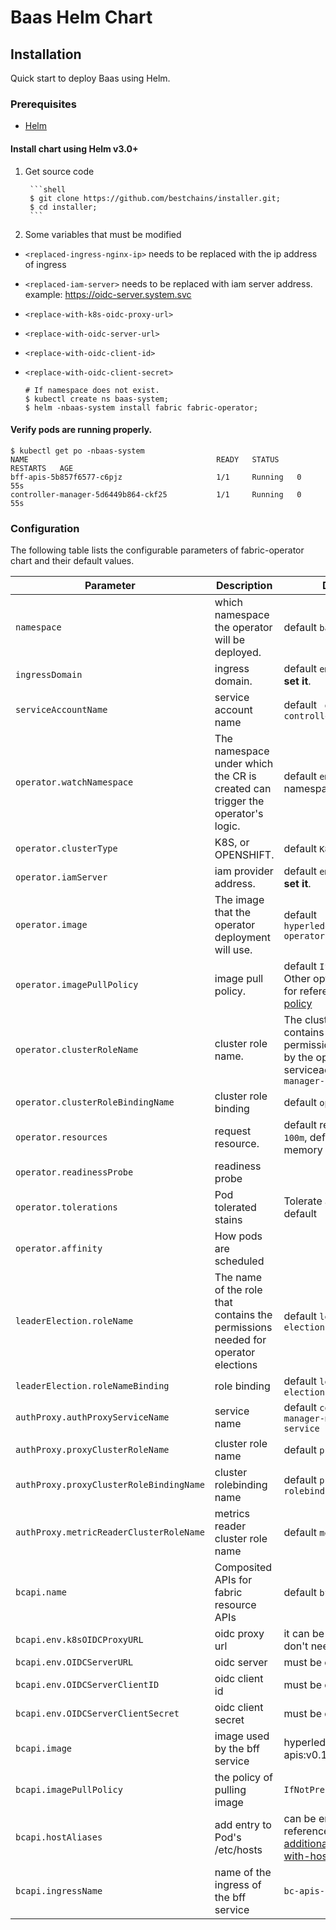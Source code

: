 # Baas Helm Chart

## Installation

Quick start to deploy Baas using Helm.

### Prerequisites

- [Helm](https://helm.sh/docs/intro/quickstart/#install-helm)

#### Install chart using Helm v3.0+

1. Get source code

        ```shell
        $ git clone https://github.com/bestchains/installer.git;
        $ cd installer;
        ```

2. Some variables that must be modified


- `<replaced-ingress-nginx-ip>` needs to be replaced with the ip address of ingress
- `<replaced-iam-server>` needs to be replaced with iam server address. example: https://oidc-server.system.svc
- `<replace-with-k8s-oidc-proxy-url>` 
- `<replace-with-oidc-server-url>` 
- `<replace-with-oidc-client-id>`
- `<replace-with-oidc-client-secret>`


    ```shell
    # If namespace does not exist.
    $ kubectl create ns baas-system;
    $ helm -nbaas-system install fabric fabric-operator;
    ```

#### Verify pods are running properly.

```shell
$ kubectl get po -nbaas-system
NAME                                          READY   STATUS    RESTARTS   AGE
bff-apis-5b857f6577-c6pjz                     1/1     Running   0          55s
controller-manager-5d6449b864-ckf25           1/1     Running   0          55s
```

### Configuration

The following table lists the configurable parameters of fabric-operator chart and their default values.

| Parameter                                   | Description                                 | Default                                                          |
| ------------------------------------------- | ------------------------------------------- | ---------------------------------------------------------------- |
| `namespace`                               | which namespace the operator will be deployed.   | default `baas-system`. |
| `ingressDomain`          | ingress domain.    | default `empty`, **you must set it**.       |
| `serviceAccountName`                      | service account name   | default ` operator-controller-manager`   |
| `operator.watchNamespace`                 | The namespace under which the CR is created can trigger the operator's logic.   | default `empty`, means all namespace. |
| `operator.clusterType`                    | K8S, or OPENSHIFT. | default `K8S`.                |
| `operator.iamServer`                      | iam provider address.                            | default `emtpy`, **you must set it**.   |
| `operator.image`                          | The image that the operator deployment will use. | default `hyperledgerk8s/fabric-operator:latest`   |
| `operator.imagePullPolicy`                | image pull policy.          | default `IfNotPresent`. Other optional values for reference [image pull policy](https://kubernetes.io/docs/concepts/containers/images/#image-pull-policy)  |
| `operator.clusterRoleName`                |  cluster role name. | The clusterrole contains the permissions required by the operator's serviceaccount. default `manager-role` |
| `operator.clusterRoleBindingName`         | cluster role binding   | default `operator` |
| `operator.resources`                      | request resource.  | default request cpu is `100m`, default request memory is `200Mi` |
| `operator.readinessProbe`                 | readiness probe        |                |
| `operator.tolerations`                    | Pod tolerated stains   | Tolerate all stains by default    |
| `operator.affinity`                       | How pods are scheduled |                                   |
| `leaderElection.roleName`                 | The name of the role that contains the permissions needed for operator elections | default `leader-election-role` |
| `leaderElection.roleNameBinding`          | role binding   | default `leader-election-rolebinding`  |
| `authProxy.authProxyServiceName`          | service name   | default `controller-manager-metrics-service` |
| `authProxy.proxyClusterRoleName`          | cluster role name                  | default `proxy-role`           |
| `authProxy.proxyClusterRoleBindingName`   | cluster rolebinding name           | default `proxy-rolebinding`    |
| `authProxy.metricReaderClusterRoleName`   | metrics reader cluster role name   | default `metrics-reader`        |
| `bcapi.name`   | Composited APIs for fabric resource APIs   | default `bff-apis`        |
| `bcapi.env.k8sOIDCProxyURL`   | oidc proxy url   | it can be emtpty if you don't need oidc-proxy.        |
| `bcapi.env.OIDCServerURL`   | oidc server  | must be completed       |
| `bcapi.env.OIDCServerClientID`   | oidc client id   | must be completed       |
| `bcapi.env.OIDCServerClientSecret`   | oidc client secret   | must be completed       |
| `bcapi.image`   | image used by the bff service |  hyperledgerk8s/bc-apis:v0.1.0-20230118     |
| `bcapi.imagePullPolicy`   | the policy of pulling image  | `IfNotPresent` |
| `bcapi.hostAliases`   | add entry to Pod's /etc/hosts  | can be empty, format reference [adding-additional-entries-with-hostaliases](https://kubernetes.io/docs/tasks/network/customize-hosts-file-for-pods/#adding-additional-entries-with-hostaliases)    |
| `bcapi.ingressName`   | name of the ingress of the bff service| `bc-apis-ingress` |
